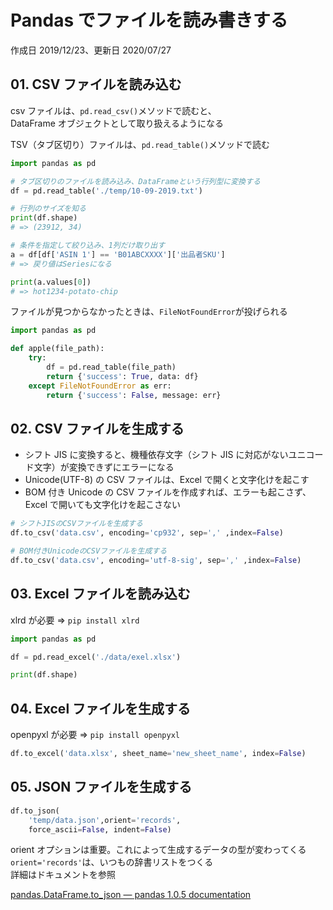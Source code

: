# Pandas でファイルを読み書きする

作成日 2019/12/23、更新日 2020/07/27

## 01. CSV ファイルを読み込む

csv ファイルは、`pd.read_csv()`メソッドで読むと、\
DataFrame オブジェクトとして取り扱えるようになる

TSV（タブ区切り）ファイルは、`pd.read_table()`メソッドで読む

```python
import pandas as pd

# タブ区切りのファイルを読み込み、DataFrameという行列型に変換する
df = pd.read_table('./temp/10-09-2019.txt')

# 行列のサイズを知る
print(df.shape)
# => (23912, 34)

# 条件を指定して絞り込み、1列だけ取り出す
a = df[df['ASIN 1'] == 'B01ABCXXXX']['出品者SKU']
# => 戻り値はSeriesになる

print(a.values[0])
# => hot1234-potato-chip
```

ファイルが見つからなかったときは、`FileNotFoundError`が投げられる

```python
import pandas as pd

def apple(file_path):
    try:
        df = pd.read_table(file_path)
        return {'success': True, data: df}
    except FileNotFoundError as err:
        return {'success': False, message: err}
```

## 02. CSV ファイルを生成する

- シフト JIS に変換すると、機種依存文字（シフト JIS に対応がないユニコード文字）が変換できずにエラーになる
- Unicode(UTF-8) の CSV ファイルは、Excel で開くと文字化けを起こす
- BOM 付き Unicode の CSV ファイルを作成すれば、エラーも起こさず、Excel で開いても文字化けを起こさない

```python
# シフトJISのCSVファイルを生成する
df.to_csv('data.csv', encoding='cp932', sep=',' ,index=False)

# BOM付きUnicodeのCSVファイルを生成する
df.to_csv('data.csv', encoding='utf-8-sig', sep=',' ,index=False)
```

## 03. Excel ファイルを読み込む

xlrd が必要 => `pip install xlrd`

```python
import pandas as pd

df = pd.read_excel('./data/exel.xlsx')

print(df.shape)
```

## 04. Excel ファイルを生成する

openpyxl が必要 => `pip install openpyxl`

```python
df.to_excel('data.xlsx', sheet_name='new_sheet_name', index=False)
```

## 05. JSON ファイルを生成する

```python
df.to_json(
    'temp/data.json',orient='records',
    force_ascii=False, indent=False)
```

orient オプションは重要。これによって生成するデータの型が変わってくる\
`orient='records'`は、いつもの辞書リストをつくる\
詳細はドキュメントを参照

[pandas\.DataFrame\.to_json — pandas 1\.0\.5 documentation](https://pandas.pydata.org/pandas-docs/stable/reference/api/pandas.DataFrame.to_json.html)
